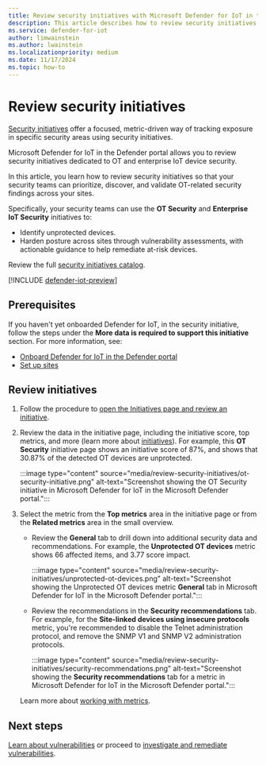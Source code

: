 ```yaml
---
title: Review security initiatives with Microsoft Defender for IoT in the Defender portal
description: This article describes how to review security initiatives with Microsoft Defender for IoT in the Defender portal.
ms.service: defender-for-iot
author: limwainstein
ms.author: lwainstein
ms.localizationpriority: medium
ms.date: 11/17/2024
ms.topic: how-to
---
```


# Review security initiatives

[Security initiatives](/security-exposure-management/exposure-insights-overview#security-initiatives) offer a focused, metric-driven way of tracking exposure in specific security areas using security initiatives.

Microsoft Defender for IoT in the Defender portal allows you to review security initiatives dedicated to OT and enterprise IoT device security.

In this article, you learn how to review security initiatives so that your security teams can prioritize, discover, and validate OT-related security findings across your sites.

Specifically, your security teams can use the **OT Security** and **Enterprise IoT Security** initiatives to:

- Identify unprotected devices.
- Harden posture across sites through vulnerability assessments, with actionable guidance to help remediate at-risk devices.

Review the full [security initiatives catalog](/security-exposure-management/initiatives-list).

[!INCLUDE [defender-iot-preview](../includes//defender-for-iot-defender-public-preview.md)]

## Prerequisites

If you haven't yet onboarded Defender for IoT, in the security initiative, follow the steps under the **More data is required to support this initiative** section. For more information, see:

- [Onboard Defender for IoT in the Defender portal](get-started.md)
- [Set up sites](set-up-sites.md)

## Review initiatives

1. Follow the procedure to [open the Initiatives page and review an initiative](/security-exposure-management/initiatives#view-initiatives-page).
1. Review the data in the initiative page, including the initiative score, top metrics, and more (learn more about [initiatives](/security-exposure-management/exposure-insights-overview)). For example, this **OT Security** initiative page shows an initiative score of 87%, and shows that 30.87% of the detected OT devices are unprotected.

    :::image type="content" source="media/review-security-initiatives/ot-security-initiative.png" alt-text="Screenshot showing the OT Security initiative in Microsoft Defender for IoT in the Microsoft Defender portal.":::

1. Select the metric from the **Top metrics** area in the initiative page or from the **Related metrics** area in the small overview. 
    - Review the **General** tab to drill down into additional security data and recommendations. For example, the **Unprotected OT devices** metric  shows 66 affected items, and 3.77 score impact.

        :::image type="content" source="media/review-security-initiatives/unprotected-ot-devices.png" alt-text="Screenshot showing the Unprotected OT devices metric **General** tab in Microsoft Defender for IoT in the Microsoft Defender portal.":::

    - Review the recommendations in the **Security recommendations** tab. For example, for the **Site-linked devices using insecure protocols** metric, you're recommended to disable the Telnet administration protocol, and remove the SNMP V1 and SNMP V2 administration protocols.
    
        :::image type="content" source="media/review-security-initiatives/security-recommendations.png" alt-text="Screenshot showing the **Security recommendations** tab for a metric in Microsoft Defender for IoT in the Microsoft Defender portal.":::

    Learn more about [working with metrics](/security-exposure-management/exposure-insights-overview#working-with-metrics).

## Next steps

[Learn about vulnerabilities](discover-vulnerabilities-overview.md) or proceed to [investigate and remediate vulnerabilities](prioritize-vulnerabilities.md).